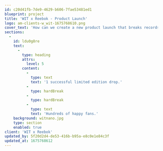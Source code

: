 ```yaml
---
id: c20d41fb-7de9-4629-b606-7fae53481ed1
blueprint: project
title: 'WIT x Reebok - Product Launch'
logo: am-clients-w_wit-1675768610.png
cover_text: 'How can we create a new product launch that breaks records, without breaking the bank?'
sections:
  -
    id: ldu0g8re
    text:
      -
        type: heading
        attrs:
          level: 5
        content:
          -
            type: text
            text: '1 successful limited edition drop.'
          -
            type: hardBreak
          -
            type: hardBreak
          -
            type: text
            text: 'Hundreds of happy fans.'
    background: witnano.jpg
    type: section
    enabled: true
client: 'WIT x Reebok'
updated_by: 5f20d2d4-de53-416b-b95a-e8c0e1e84c3f
updated_at: 1675768612
---
```

